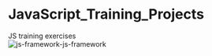 # JavaScript_Training_Projects
JS training exercises
<br />
![js-framework-js-framework](https://github.com/user-attachments/assets/f4a5ee82-d717-4627-9d06-68cb3eb95f44)
